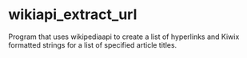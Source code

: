 # wikiapi_extract_url
Program that uses wikipediaapi to create a list of hyperlinks and Kiwix formatted strings for a list of specified article titles.
